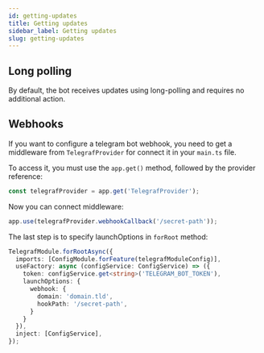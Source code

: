 ```yaml
---
id: getting-updates
title: Getting updates
sidebar_label: Getting updates
slug: getting-updates
---
```


## Long polling

By default, the bot receives updates using long-polling and requires no additional action.

## Webhooks

If you want to configure a telegram bot webhook, you need to get a middleware from `TelegrafProvider` for connect it in your `main.ts` file.

To access it, you must use the `app.get()` method, followed by the provider reference:
```typescript
const telegrafProvider = app.get('TelegrafProvider');
```

Now you can connect middleware:
```typescript
app.use(telegrafProvider.webhookCallback('/secret-path'));
```

The last step is to specify launchOptions in `forRoot` method:
```typescript
TelegrafModule.forRootAsync({
  imports: [ConfigModule.forFeature(telegrafModuleConfig)],
  useFactory: async (configService: ConfigService) => ({
    token: configService.get<string>('TELEGRAM_BOT_TOKEN'),
    launchOptions: {
      webhook: {
        domain: 'domain.tld',
        hookPath: '/secret-path',
      }
    }
  }),
  inject: [ConfigService],
});
```
